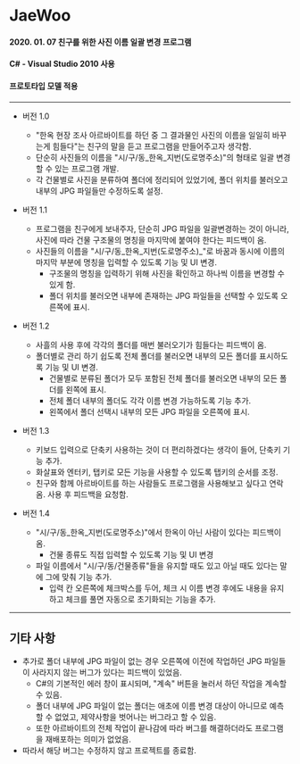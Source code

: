 # JaeWoo
#### 2020. 01. 07 친구를 위한 사진 이름 일괄 변경 프로그램
#### C# - Visual Studio 2010 사용
#### 프로토타입 모델 적용
***
* 버전 1.0
  - "한옥 현장 조사 아르바이트를 하던 중 그 결과물인 사진의 이름을 일일히 바꾸는게 힘들다"는 친구의 말을 듣고 프로그램을 만들어주고자 생각함.
  - 단순히 사진들의 이름을 "시/구/동_한옥_지번(도로명주소)"의 형태로 일괄 변경할 수 있는 프로그램 개발.
  - 각 건물별로 사진을 분류하여 폴더에 정리되어 있었기에, 폴더 위치를 불러오고 내부의 JPG 파일들만 수정하도록 설정.

* 버전 1.1
  - 프로그램을 친구에게 보내주자, 단순히 JPG 파일을 일괄변경하는 것이 아니라, 사진에 따라 건물 구조물의 명칭을 마지막에 붙여야 한다는 피드백이 옴.
  - 사진들의 이름을 "시/구/동_한옥_지번(도로명주소)_"로 바꿈과 동시에 이름의 마지막 부분에 명칭을 입력할 수 있도록 기능 및 UI 변경.
    + 구조물의 명칭을 입력하기 위해 사진을 확인하고 하나씩 이름을 변경할 수 있게 함.
    + 폴더 위치를 불러오면 내부에 존재하는 JPG 파일들을 선택할 수 있도록 오른쪽에 표시.
  
* 버전 1.2
  - 사흘의 사용 후에 각각의 폴더를 매번 불러오기가 힘들다는 피드백이 옴.
  - 폴더별로 관리 하기 쉽도록 전체 폴더를 불러오면 내부의 모든 폴더를 표시하도록 기능 및 UI 변경.
    + 건물별로 분류된 폴더가 모두 포함된 전체 폴더를 불러오면 내부의 모든 폴더를 왼쪽에 표시.
    + 전체 폴더 내부의 폴더도 각각 이름 변경 가능하도록 기능 추가.
    + 왼쪽에서 폴더 선택시 내부의 모든 JPG 파일을 오른쪽에 표시.
  
* 버전 1.3
  - 키보드 입력으로 단축키 사용하는 것이 더 편리하겠다는 생각이 들어, 단축키 기능 추가.
  - 화살표와 엔터키, 탭키로 모든 기능을 사용할 수 있도록 탭키의 순서를 조정.
  - 친구와 함께 아르바이트를 하는 사람들도 프로그램을 사용해보고 싶다고 연락 옴. 사용 후 피드백을 요청함.
  
* 버전 1.4
  - "시/구/동_한옥_지번(도로명주소)"에서 한옥이 아닌 사람이 있다는 피드백이 옴.
    + 건물 종류도 직접 입력할 수 있도록 기능 및 UI 변경
  - 파일 이름에서 "시/구/동/건물종류"들을 유지할 때도 있고 아닐 때도 있다는 말에 그에 맞춰 기능 추가.
    + 입력 칸 오른쪽에 체크박스를 두어, 체크 시 이름 변경 후에도 내용을 유지하고 체크를 풀면 자동으로 초기화되는 기능을 추가.
***
## 기타 사항
  - 추가로 폴더 내부에 JPG 파일이 없는 경우 오른쪽에 이전에 작업하던 JPG 파일들이 사라지지 않는 버그가 있다는 피드백이 있었음.
    + C#의 기본적인 에러 창이 표시되며, "계속" 버튼을 눌러서 하던 작업을 계속할 수 있음.
    + 폴더 내부에 JPG 파일이 없는 폴더는 애초에 이름 변경 대상이 아니므로 예측할 수 없었고, 제약사항을 벗어나는 버그라고 할 수 있음.
    + 또한 아르바이트의 전체 작업이 끝나감에 따라 버그를 해결하더라도 프로그램을 재배포하는 의미가 없었음.
  - 따라서 해당 버그는 수정하지 않고 프로젝트를 종료함.
